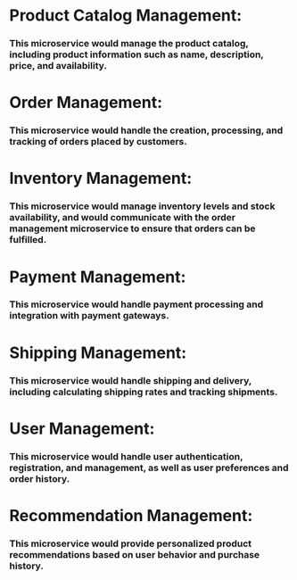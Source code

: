 # Product Catalog Management:

### This microservice would manage the product catalog, including product information such as name, description, price, and availability.

# Order Management:

### This microservice would handle the creation, processing, and tracking of orders placed by customers.

# Inventory Management:

### This microservice would manage inventory levels and stock availability, and would communicate with the order management microservice to ensure that orders can be fulfilled.

# Payment Management:

### This microservice would handle payment processing and integration with payment gateways.

# Shipping Management:

### This microservice would handle shipping and delivery, including calculating shipping rates and tracking shipments.

# User Management:

### This microservice would handle user authentication, registration, and management, as well as user preferences and order history.

# Recommendation Management:

### This microservice would provide personalized product recommendations based on user behavior and purchase history.
